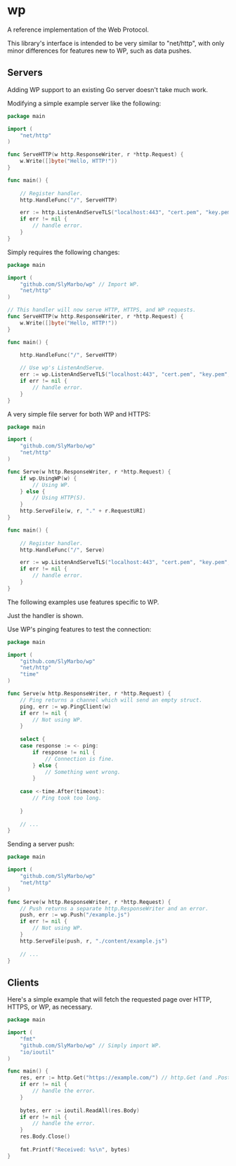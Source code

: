 wp
==

A reference implementation of the Web Protocol.

This library's interface is intended to be very similar to "net/http",
with only minor differences for features new to WP, such as data pushes.

Servers
-------

Adding WP support to an existing Go server doesn't take much work.

Modifying a simple example server like the following:
```go
package main

import (
	"net/http"
)

func ServeHTTP(w http.ResponseWriter, r *http.Request) {
	w.Write([]byte("Hello, HTTP!"))
}

func main() {
	
	// Register handler.
	http.HandleFunc("/", ServeHTTP)

	err := http.ListenAndServeTLS("localhost:443", "cert.pem", "key.pem", nil)
	if err != nil {
		// handle error.
	}
}
```

Simply requires the following changes:
```go
package main

import (
	"github.com/SlyMarbo/wp" // Import WP.
	"net/http"
)

// This handler will now serve HTTP, HTTPS, and WP requests.
func ServeHTTP(w http.ResponseWriter, r *http.Request) {
	w.Write([]byte("Hello, HTTP!"))
}

func main() {
	
	http.HandleFunc("/", ServeHTTP)

	// Use wp's ListenAndServe.
	err := wp.ListenAndServeTLS("localhost:443", "cert.pem", "key.pem", nil)
	if err != nil {
		// handle error.
	}
}
```

A very simple file server for both WP and HTTPS:
```go
package main

import (
	"github.com/SlyMarbo/wp"
	"net/http"
)

func Serve(w http.ResponseWriter, r *http.Request) {
	if wp.UsingWP(w) {
		// Using WP.
	} else {
		// Using HTTP(S).
	}
	http.ServeFile(w, r, "." + r.RequestURI)
}

func main() {
	
	// Register handler.
	http.HandleFunc("/", Serve)

	err := wp.ListenAndServeTLS("localhost:443", "cert.pem", "key.pem", nil)
	if err != nil {
		// handle error.
	}
}
```

The following examples use features specific to WP.

Just the handler is shown.

Use WP's pinging features to test the connection:
```go
package main

import (
	"github.com/SlyMarbo/wp"
	"net/http"
	"time"
)

func Serve(w http.ResponseWriter, r *http.Request) {
	// Ping returns a channel which will send an empty struct.
	ping, err := wp.PingClient(w)
	if err != nil {
		// Not using WP.
	}
	
	select {
	case response := <- ping:
		if response != nil {
			// Connection is fine.
		} else {
			// Something went wrong.
		}
		
	case <-time.After(timeout):
		// Ping took too long.
		
	}
	
	// ...
}
```

Sending a server push:
```go
package main

import (
	"github.com/SlyMarbo/wp"
	"net/http"
)

func Serve(w http.ResponseWriter, r *http.Request) {
	// Push returns a separate http.ResponseWriter and an error.
	push, err := wp.Push("/example.js")
	if err != nil {
		// Not using WP.
	}
	http.ServeFile(push, r, "./content/example.js")
	
	// ...
}
```


Clients
-------

Here's a simple example that will fetch the requested page over HTTP, HTTPS, or WP, as necessary.
```go
package main

import (
	"fmt"
	"github.com/SlyMarbo/wp" // Simply import WP.
	"io/ioutil"
)

func main() {
	res, err := http.Get("https://example.com/") // http.Get (and .Post etc) can now use WP.
	if err != nil {
		// handle the error.
	}
	
	bytes, err := ioutil.ReadAll(res.Body)
	if err != nil {
		// handle the error.
	}
	res.Body.Close()
	
	fmt.Printf("Received: %s\n", bytes)
}
```
